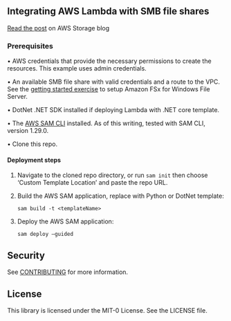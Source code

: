 ## Integrating AWS Lambda with SMB file shares

[Read the post](https://aws.amazon.com/blogs/storage/enabling-smb-access-for-serverless-workloads/) on AWS Storage blog

### Prerequisites
•	AWS credentials that provide the necessary permissions to create the resources. This example uses admin credentials.

•	An available SMB file share with valid credentials and a route to the VPC. See the [getting started exercise](https://docs.aws.amazon.com/fsx/latest/WindowsGuide/getting-started.html) to setup Amazon FSx for Windows File Server.

•	DotNet .NET SDK installed if deploying Lambda with .NET core template.

•	The [AWS SAM CLI](https://docs.aws.amazon.com/serverless-application-model/latest/developerguide/serverless-sam-cli-install.html) installed. As of this writing, tested with SAM CLI, version 1.29.0.

•	Clone this repo. 

#### Deployment steps
1.	Navigate to the cloned repo directory, or run `sam init` then choose ‘Custom Template Location’ and paste the repo URL.
2.	Build the AWS SAM application, replace <templateName> with Python or DotNet template:
    
    `sam build -t <templateName>`

3.	Deploy the AWS SAM application:
    
    `sam deploy –guided`


## Security

See [CONTRIBUTING](CONTRIBUTING.md#security-issue-notifications) for more information.

## License

This library is licensed under the MIT-0 License. See the LICENSE file.

